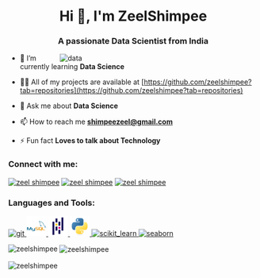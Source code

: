 <h1 align="center">Hi 👋, I'm ZeelShimpee</h1>
<h3 align="center">A passionate Data Scientist from India</h3>

<img align="right" alt="data" width="400" src="https://indoanalytica.com/static/images/data-science-5.gif">

- 🌱 I’m currently learning **Data Science**

- 👨‍💻 All of my projects are available at [https://github.com/zeelshimpee?tab=repositories](https://github.com/zeelshimpee?tab=repositories)

- 💬 Ask me about **Data Science**

- 📫 How to reach me **shimpeezeel@gmail.com**

- ⚡ Fun fact **Loves to talk about Technology**

<h3 align="left">Connect with me:</h3>
<p align="left">
<a href="https://linkedin.com/in/zeel shimpee" target="blank"><img align="center" src="https://raw.githubusercontent.com/rahuldkjain/github-profile-readme-generator/master/src/images/icons/Social/linked-in-alt.svg" alt="zeel shimpee" height="30" width="40" /></a>
<a href="https://kaggle.com/zeel shimpee" target="blank"><img align="center" src="https://raw.githubusercontent.com/rahuldkjain/github-profile-readme-generator/master/src/images/icons/Social/kaggle.svg" alt="zeel shimpee" height="30" width="40" /></a>
<a href="https://www.hackerrank.com/zeel shimpee" target="blank"><img align="center" src="https://raw.githubusercontent.com/rahuldkjain/github-profile-readme-generator/master/src/images/icons/Social/hackerrank.svg" alt="zeel shimpee" height="30" width="40" /></a>
</p>

<h3 align="left">Languages and Tools:</h3>
<p align="left"> <a href="https://git-scm.com/" target="_blank" rel="noreferrer"> <img src="https://www.vectorlogo.zone/logos/git-scm/git-scm-icon.svg" alt="git" width="40" height="40"/> </a> <a href="https://www.mysql.com/" target="_blank" rel="noreferrer"> <img src="https://raw.githubusercontent.com/devicons/devicon/master/icons/mysql/mysql-original-wordmark.svg" alt="mysql" width="40" height="40"/> </a> <a href="https://pandas.pydata.org/" target="_blank" rel="noreferrer"> <img src="https://raw.githubusercontent.com/devicons/devicon/2ae2a900d2f041da66e950e4d48052658d850630/icons/pandas/pandas-original.svg" alt="pandas" width="40" height="40"/> </a> <a href="https://www.python.org" target="_blank" rel="noreferrer"> <img src="https://raw.githubusercontent.com/devicons/devicon/master/icons/python/python-original.svg" alt="python" width="40" height="40"/> </a> <a href="https://scikit-learn.org/" target="_blank" rel="noreferrer"> <img src="https://upload.wikimedia.org/wikipedia/commons/0/05/Scikit_learn_logo_small.svg" alt="scikit_learn" width="40" height="40"/> </a> <a href="https://seaborn.pydata.org/" target="_blank" rel="noreferrer"> <img src="https://seaborn.pydata.org/_images/logo-mark-lightbg.svg" alt="seaborn" width="40" height="40"/> </a> </p>

<p><img align="left" src="https://github-readme-stats.vercel.app/api/top-langs?username=zeelshimpee&show_icons=true&locale=en&layout=compact" alt="zeelshimpee" /></p>

<p>&nbsp;<img align="center" src="https://github-readme-stats.vercel.app/api?username=zeelshimpee&show_icons=true&locale=en" alt="zeelshimpee" /></p>

<p><img align="center" src="https://github-readme-streak-stats.herokuapp.com/?user=zeelshimpee&" alt="zeelshimpee" /></p>
